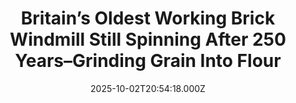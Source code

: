 ---
title: "Britain’s Oldest Working Brick Windmill Still Spinning After 250 Years–Grinding Grain Into Flour"
date: 2025-10-02T20:54:18.000Z
category: Human Kindness
externalLink: "https://www.goodnewsnetwork.org/britains-oldest-working-brick-windmill-still-spinning-after-250-years-grinding-grain-into-flour/"
image: ""
excerpt: "Britain’s oldest brick tower windmill which sits in the middle of a housing development is still operating, more than 250 years after it was first built. Located in Holgate, a suburb of York, the walled city in northeast England, the Holgate Windmill has been working since 1770 after being built by George Waud, from Selby, […] The post Britain’s Oldest…"
---